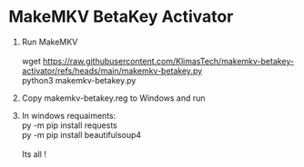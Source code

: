 # MakeMKV BetaKey Activator

1) Run MakeMKV
   \
   \
wget https://raw.githubusercontent.com/KlimasTech/makemkv-betakey-activator/refs/heads/main/makemkv-betakey.py
   \
python3 makemkv-betakey.py

3) Copy makemkv-betakey.reg to Windows and run
4) In windows requaiments: \
   py -m pip install requests \
   py -m pip install beautifulsoup4 \
\
Its all !
